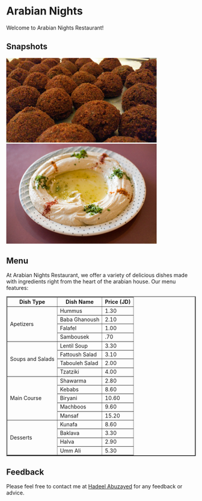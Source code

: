 
# Arabian Nights

Welcome to Arabian Nights Restaurant!

## **Snapshots**

<img src="pic/falafel.jpg" alt="falafel" width='400'>

<img src="pic/Hummus.jpg" alt="Hummus" width='400'>

## **Menu**

At Arabian Nights Restaurant, we offer a variety of delicious dishes made with ingredients right from the heart of the arabian house. Our menu features:

<table border='2'>
    <tr>
        <th>
            Dish Type
        </th>
        <th>
            Dish Name
        </th>
        <th>
            Price (JD)
        </th>
    </tr>
    <tr>
        <td rowspan='4'>
            Apetizers
        </td>
        <td>
            Hummus
        </td>
        <td>
            1.30
        </td>
    </tr>
    <tr>
        <td>
            Baba Ghanoush
        </td>
        <td>
            2.10
        </td>
    </tr>
    <tr>
        <td>
            Falafel
        </td>
        <td>
            1.00
        </td>
    </tr>
    <tr>
        <td>
            Sambousek
        </td>
        <td>.70</td>
    </tr>
    <tr>
        <td rowspan='4'>
            Soups and Salads
        </td>
        <td>
            Lentil Soup
        </td>
        <td>
            3.30
        </td>
    </tr>
    <tr>
        <td>
            Fattoush Salad
        </td>
        <td>
            3.10
        </td>
    </tr>
    <tr>
        <td>
            Tabouleh Salad
        </td>
        <td>
            2.00
        </td>
    </tr>
    <tr>
        <td>
            Tzatziki
        </td>
        <td>4.00</td>
    </tr>
    <tr>
        <td rowspan='5'>
            Main Course
        </td>
        <td>
            Shawarma
        </td>
        <td>
            2.80
        </td>
    </tr>
    <tr>
        <td>
            Kebabs
        </td>
        <td>
            8.60
        </td>
    </tr>
    <tr>
        <td>
            Biryani
        </td>
        <td>
            10.60
        </td>
    </tr>
    <tr>
        <td>
            Machboos
        </td>
        <td>
            9.60
        </td>
    </tr>
    <tr>
        <td>
            Mansaf
        </td>
        <td>
            15.20
        </td>
    </tr>
    <tr>
        <td rowspan='4'>
            Desserts
        </td>
        <td>
            Kunafa
        </td>
        <td>
            8.60
        </td>
    </tr>
    <tr>
        <td>
            Baklava
        </td>
        <td>
            3.30
        </td>
    </tr>
    <tr>
        <td>
            Halva
        </td>
        <td>
            2.90
        </td>
    </tr>
    <tr>
        <td>
            Umm Ali
        </td>
        <td>
            5.30
        </td>
    </tr>
</table>

## **Feedback**

Please feel free to contact me at [Hadeel Abuzayed](mailto:hadeelabuzayed01@gmail.com) for any feedback or advice.